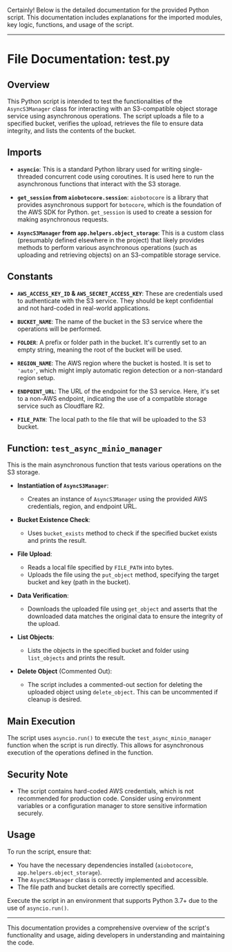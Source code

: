 Certainly! Below is the detailed documentation for the provided Python script. This documentation includes explanations for the imported modules, key logic, functions, and usage of the script.

---

# **File Documentation: test.py**

## **Overview**
This Python script is intended to test the functionalities of the `AsyncS3Manager` class for interacting with an S3-compatible object storage service using asynchronous operations. The script uploads a file to a specified bucket, verifies the upload, retrieves the file to ensure data integrity, and lists the contents of the bucket.

## **Imports**

- **`asyncio`**: This is a standard Python library used for writing single-threaded concurrent code using coroutines. It is used here to run the asynchronous functions that interact with the S3 storage.
  
- **`get_session` from `aiobotocore.session`**: `aiobotocore` is a library that provides asynchronous support for `botocore`, which is the foundation of the AWS SDK for Python. `get_session` is used to create a session for making asynchronous requests.

- **`AsyncS3Manager` from `app.helpers.object_storage`**: This is a custom class (presumably defined elsewhere in the project) that likely provides methods to perform various asynchronous operations (such as uploading and retrieving objects) on an S3-compatible storage service.

## **Constants**

- **`AWS_ACCESS_KEY_ID` & `AWS_SECRET_ACCESS_KEY`**: These are credentials used to authenticate with the S3 service. They should be kept confidential and not hard-coded in real-world applications.
  
- **`BUCKET_NAME`**: The name of the bucket in the S3 service where the operations will be performed.

- **`FOLDER`**: A prefix or folder path in the bucket. It's currently set to an empty string, meaning the root of the bucket will be used.

- **`REGION_NAME`**: The AWS region where the bucket is hosted. It is set to `'auto'`, which might imply automatic region detection or a non-standard region setup.

- **`ENDPOINT_URL`**: The URL of the endpoint for the S3 service. Here, it's set to a non-AWS endpoint, indicating the use of a compatible storage service such as Cloudflare R2.

- **`FILE_PATH`**: The local path to the file that will be uploaded to the S3 bucket.

## **Function: `test_async_minio_manager`**

This is the main asynchronous function that tests various operations on the S3 storage.

- **Instantiation of `AsyncS3Manager`**:
  - Creates an instance of `AsyncS3Manager` using the provided AWS credentials, region, and endpoint URL.

- **Bucket Existence Check**:
  - Uses `bucket_exists` method to check if the specified bucket exists and prints the result.

- **File Upload**:
  - Reads a local file specified by `FILE_PATH` into bytes.
  - Uploads the file using the `put_object` method, specifying the target bucket and key (path in the bucket).

- **Data Verification**:
  - Downloads the uploaded file using `get_object` and asserts that the downloaded data matches the original data to ensure the integrity of the upload.

- **List Objects**:
  - Lists the objects in the specified bucket and folder using `list_objects` and prints the result.

- **Delete Object** (Commented Out):
  - The script includes a commented-out section for deleting the uploaded object using `delete_object`. This can be uncommented if cleanup is desired.

## **Main Execution**

The script uses `asyncio.run()` to execute the `test_async_minio_manager` function when the script is run directly. This allows for asynchronous execution of the operations defined in the function.

## **Security Note**

- The script contains hard-coded AWS credentials, which is not recommended for production code. Consider using environment variables or a configuration manager to store sensitive information securely.

## **Usage**

To run the script, ensure that:
- You have the necessary dependencies installed (`aiobotocore`, `app.helpers.object_storage`).
- The `AsyncS3Manager` class is correctly implemented and accessible.
- The file path and bucket details are correctly specified.

Execute the script in an environment that supports Python 3.7+ due to the use of `asyncio.run()`.

--- 

This documentation provides a comprehensive overview of the script's functionality and usage, aiding developers in understanding and maintaining the code.